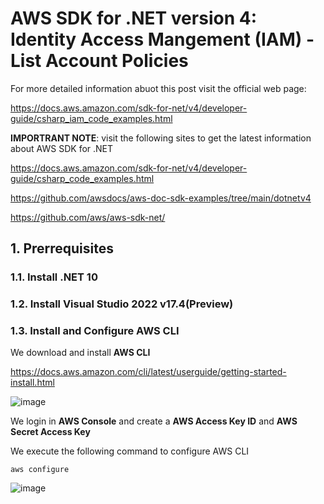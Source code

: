 # AWS SDK for .NET version 4: Identity Access Mangement (IAM) - List Account Policies

For more detailed information abuot this post visit the official web page:

https://docs.aws.amazon.com/sdk-for-net/v4/developer-guide/csharp_iam_code_examples.html

**IMPORTRANT NOTE**: visit the following sites to get the latest information about AWS SDK for .NET

https://docs.aws.amazon.com/sdk-for-net/v4/developer-guide/csharp_code_examples.html

https://github.com/awsdocs/aws-doc-sdk-examples/tree/main/dotnetv4

https://github.com/aws/aws-sdk-net/

## 1. Prerrequisites

### 1.1. Install .NET 10





### 1.2. Install Visual Studio 2022 v17.4(Preview)





### 1.3. Install and Configure AWS CLI

We download and install **AWS CLI**

https://docs.aws.amazon.com/cli/latest/userguide/getting-started-install.html

![image](https://github.com/user-attachments/assets/21ca0743-27c0-4756-9021-3e7cc71f352f)

We login in **AWS Console** and create a **AWS Access Key ID** and **AWS Secret Access Key**

We execute the following command to configure AWS CLI

```
aws configure
```

![image](https://github.com/user-attachments/assets/cd848db4-b61a-4449-844f-54e36bb7993a)





